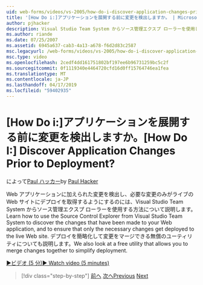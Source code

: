 ```yaml
---
uid: web-forms/videos/vs-2005/how-do-i-discover-application-changes-prior-to-deployment
title: '[How Do i:]アプリケーションを展開する前に変更を検出しますか。 | Microsoft Docs'
author: pjhacker
description: Visual Studio Team System からソース管理エクスプ ローラーを使用して、Web アプリケーションと ensur に加えられた変更を検出する方法について説明してください.
ms.author: riande
ms.date: 07/25/2007
ms.assetid: 6945a637-cab3-4a13-a678-f6d2d83c2587
msc.legacyurl: /web-forms/videos/vs-2005/how-do-i-discover-application-changes-prior-to-deployment
msc.type: video
ms.openlocfilehash: 2cedf4dd161751802bf197ee6b96731259bc5c2f
ms.sourcegitcommit: 0f1119340e4464720cfd16d0ff15764746ea1fea
ms.translationtype: MT
ms.contentlocale: ja-JP
ms.lasthandoff: 04/17/2019
ms.locfileid: "59402935"
---
```

# <a name="how-do-i-discover-application-changes-prior-to-deployment"></a><span data-ttu-id="314a9-104">[How Do i:]アプリケーションを展開する前に変更を検出しますか。</span><span class="sxs-lookup"><span data-stu-id="314a9-104">[How Do I:] Discover Application Changes Prior to Deployment?</span></span>

<span data-ttu-id="314a9-105">によって[Paul ハッカー](https://github.com/pjhacker)</span><span class="sxs-lookup"><span data-stu-id="314a9-105">by [Paul Hacker](https://github.com/pjhacker)</span></span>

<span data-ttu-id="314a9-106">Web アプリケーションに加えられた変更を検出し、必要な変更のみがライブの Web サイトにデプロイを取得するようにするのには、Visual Studio Team System からソース管理エクスプ ローラーを使用する方法について説明します。</span><span class="sxs-lookup"><span data-stu-id="314a9-106">Learn how to use the Source Control Explorer from Visual Studio Team System to discover the changes that have been made to your Web application, and to ensure that only the necessary changes get deployed to the live Web site.</span></span> <span data-ttu-id="314a9-107">デプロイを簡略化して変更をマージできる無償のユーティリティについても説明します。</span><span class="sxs-lookup"><span data-stu-id="314a9-107">We also look at a free utility that allows you to merge changes together to simplify deployment.</span></span>

[<span data-ttu-id="314a9-108">&#9654;ビデオ (5 分)</span><span class="sxs-lookup"><span data-stu-id="314a9-108">&#9654; Watch video (5 minutes)</span></span>](https://channel9.msdn.com/Blogs/ASP-NET-Site-Videos/how-do-i-discover-application-changes-prior-to-deployment)

> [!div class="step-by-step"]
> <span data-ttu-id="314a9-109">[前へ](how-do-i-publish-and-analyze-test-results.md)
> [次へ](how-do-i-implement-continuous-integration-with-team-foundation.md)</span><span class="sxs-lookup"><span data-stu-id="314a9-109">[Previous](how-do-i-publish-and-analyze-test-results.md)
[Next](how-do-i-implement-continuous-integration-with-team-foundation.md)</span></span>
